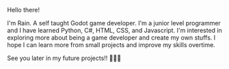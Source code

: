 Hello there!

I'm Rain. A self taught Godot game developer. I'm a junior level programmer and I have learned Python, C#, HTML, CSS, and Javascript.
I'm interested in exploring more about being a game developer and create my own stuffs. I hope I can learn more from small projects
and improve my skills overtime. 

See you later in my future projects!! 🌱🌱🌱
